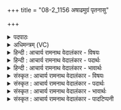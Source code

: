 +++
title = "08-2_1156 अषाढमुग्रं पृतनासु"

+++
<details><summary>पदपाठः</summary>

अ꣡षा꣢꣯ढम्। उ꣣ग्र꣢म्। पृ꣡त꣢꣯नासु। सा꣣सहि꣢म्। य꣡स्मि꣢꣯न्। म꣣हीः꣢। उ꣣रुज्र꣡यः꣢। उ꣣रु। ज्र꣡यः꣢꣯। सम्। धे꣣न꣡वः꣢। जा꣡य꣢꣯माने। अ꣣नोनवुः। द्या꣡वः꣢꣯। क्षा꣡मीः꣢꣯। अ꣣नोनवुः। ११५६।
</details>

<details><summary>अधिमन्त्रम् (VC)</summary>

- इन्द्रः
- पुरुहन्मा आङ्गिरसः
- बार्हतः प्रगाथः (विषमा बृहती, समा सतोबृहती)
- पञ्चमः
</details>

<details><summary>हिन्दी : आचार्य रामनाथ वेदालंकार - विषयः</summary>

अगले मन्त्र में फिर जगदीश्वर की महिमा वर्णित करते हैं।
</details>

<details><summary>हिन्दी : आचार्य रामनाथ वेदालंकार - पदार्थः</summary>

पदार्थान्वयभाषाः -  (अषाढम्)किसी से भी परास्त न होनेवाले, (उग्रम्)पापियों के लिए प्रचण्ड, (पृतनासु)काम,क्रोध आदि की सेनाओं को(सासहिम्)पुनः-पुनः पराजय देनेवाले,उस परमेश्वर की[कर्मणा न किः नशत् न यज्ञैः]कर्म और यज्ञ में कोई बराबरी नहीं कर सकता, (यस्मिन्)जिसकी अधीनता में(उरुज्रयः)बहुत वेगवाली(महीः)पृथिवी,चन्द्र आदि लोकों में स्थित भूमियाँ हैं,जिसकी(जायमाने)जगत् की उत्पत्ति के अनन्तर प्रसिद्धि प्राप्त करने पर(धेनवः)वेदवाणियों ने(सम् अनोनुवः)प्रशंसा की, (द्यावः)सूर्यों नेऔर(क्षामीः)भूमिवासिनी प्रजाओं ने(सम् अनोनवुः)प्रशंसा की।[इस पदार्थ में ‘कर्मणा न किः नशत् न यज्ञैः’ये शब्द पूर्व मन्त्र से लाये गए हैं।]॥२॥
</details>

<details><summary>हिन्दी : आचार्य रामनाथ वेदालंकार - भावार्थः</summary>

भावार्थभाषाः -  ब्रह्माण्ड में अनेक सौरमण्डल हैं, जिनके पृथक्-पृथक् सूर्य हैं। वे सब लोक और मानवी प्रजाएँ सर्वविजेता परमात्मा की ही महिमा को गाते हैं ॥२॥ इस खण्ड में परमात्मा का विषय वर्णित होने से इस खण्ड की पूर्व खण्ड के साथ सङ्गति है ॥ अष्टम अध्याय में चतुर्थ खण्ड समाप्त ॥
</details>

<details><summary>संस्कृत : आचार्य रामनाथ वेदालंकार - विषयः</summary>

अथ पुनरपि जगदीश्वरमहिमानमाह।
</details>

<details><summary>संस्कृत : आचार्य रामनाथ वेदालंकार - पदार्थः</summary>

पदार्थान्वयभाषाः -  (अषाढम्)केनापि अनभिभूतम्, (उग्रम्)पापिभ्यः प्रचण्डम्, (पृतनासु)कामक्रोधादीनां सेनासु(सासहिम्)पुनः पुनः पराजयकारिणम्,तम् इन्द्रं परमेश्वरं कर्मणा नकिः नशत् न यज्ञैः इति पूर्वेण सम्बन्धः।[‘सहिवहिचलिपतिभ्यो यङन्तेभ्यः किकिनौ वक्तव्यौ’वा० ३।२।१७१ इति किः प्रत्ययः।] (यस्मिन्)यस्याधीनतायाम्(उरुज्रयः)बहुवेगाः(महीः)भूचन्द्रादिलोकस्थाः पृथिव्यः सन्ति,यम्(जायमाने)जगदुत्पत्त्यनन्तरं प्रसिद्धिं भजमाने सति(धेनवः)वेदवाचः(सम् अनोनवुः)प्रशशंसुः(द्यावः)सूर्याः(क्षामीः)भूमिवासिन्यः प्रजाश्च(सम् अनोनवुः)प्रशशंसुः।[सप्त दिशो नाना सूर्याः। ऋ० ९।११४।३ इति श्रुतेः सूर्याणां नानात्वं प्रतिपद्यते]॥२॥
</details>

<details><summary>संस्कृत : आचार्य रामनाथ वेदालंकार - भावार्थः</summary>

भावार्थभाषाः -  ब्रह्माण्डेऽनेकानि सौरमण्डलानि सन्ति येषां पृथक्-पृथक् सूर्या वर्तन्ते। ते सर्वे लोका मानव्यः प्रजाश्च सर्वविजेतुः परमात्मन एव महिमानं गायन्ति ॥२॥ अस्मिन् खण्डे परमात्मविषयवर्णनादेतत्खण्डस्य पूर्वखण्डेन संगतिरस्ति ॥
</details>

<details><summary>संस्कृत : आचार्य रामनाथ वेदालंकार - पादटिप्पनी</summary>

टिप्पणी:   १.ऋ० ८।७०।४,अथ० २०।९२।१९,उभयत्र ‘द्यावः॒ क्षामो॑ अनोनवुः’इति पाठः।
</details>